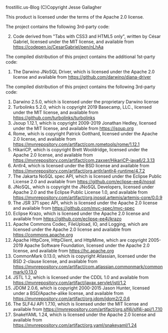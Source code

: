 frostillic.us-Blog
(C)Copyright Jesse Gallagher

This product is licensed under the terms of the Apache 2.0 license.

The project contains the following 3rd-party code:

2. Code derived from "Tabs with CSS3 and HTML5 only", written by César Gabriel, licensed under the MIT license, and available from https://codepen.io/CesarGabriel/pen/nLhAa

The compiled distribution of this project contains the additional 1st-party code:

1. The Darwino JNoSQL Driver, which is licensed under the Apache 2.0 license and available from https://github.com/darwino/diana-driver

The compiled distribution of this project contains the following 3rd-party code:

1. Darwino 2.5.0, which is licensed under the proprietary Darwino license
2. Turbolinks 5.2.0, which is copyright 2019 Basecamp, LLC., licensed under the MIT license, and available from https://github.com/turbolinks/turbolinks
3. Jsoup 1.12.1, which is copyright 2009-2019 Jonathan Hedley, licensed under the MIT license, and available from https://jsoup.org
4. Rome, which is copyright Patrick Gotthard, licensed under the Apache 2.0 license, and available from https://mvnrepository.com/artifact/com.rometools/rome/1.12.1
5. HikariCP, which is copyright Brett Wooldridge, licensed under the Apache 2.0 license, and available from https://mvnrepository.com/artifact/com.zaxxer/HikariCP-java6/2.3.13
6. Antlr4, which is licensed under the BSD license and available from https://mvnrepository.com/artifact/org.antlr/antlr4-runtime/4.7.2
7. The Jakarta NoSQL spec API, which is licensed under the Eclipse Public License 2.0 and available from https://github.com/eclipse-ee4j/nosql
8. JNoSQL, which is copyright the JNoSQL Developers, licensed under Apache 2.0 and the Eclipse Public License 1.0, and available from https://mvnrepository.com/artifact/org.jnosql.artemis/artemis-core/0.0.9
9. The JSR 371 spec API, which is licensed under the Apache 2.0 license and available from https://github.com/mvc-spec/mvc-spec
10. Eclipse Krazo, which is licensed under the Apache 2.0 license and available from https://github.com/eclipse-ee4j/krazo
11. Apache Commons Codec, FileUpload, IO, and Logging, which are licensed under the Apache 2.0 license and available from https://commons.apache.org
12. Apache HttpCore, HttpClient, and HttpMime, which are copyright 2005-2019 Apache Software Foundation, licensed under the Apache 2.0 license, and available from https://hc.apache.org
13. CommonMark 0.13.0, which is copyright Atlassian, licensed under the BSD 2-clause license, and available from https://mvnrepository.com/artifact/com.atlassian.commonmark/commonmark/0.13.0
14. JSTL 1.2, which is licensed under the CDDL 1.0 and available from https://mvnrepository.com/artifact/javax.servlet/jstl/1.2
15. JDOM 2.0.6, which is copyright 2000-2015 Jason Hunter, licensed under a BSD/Apache-alike license, and available from https://mvnrepository.com/artifact/org.jdom/jdom2/2.0.6
16. The SLF4J API 1.7.10, which is licensed under the MIT license and available from https://mvnrepository.com/artifact/org.slf4j/slf4j-api/1.7.10
17. SnakeYAML 1.24, which is licensed under the Apache 2.0 license and available from https://mvnrepository.com/artifact/org.yaml/snakeyaml/1.24